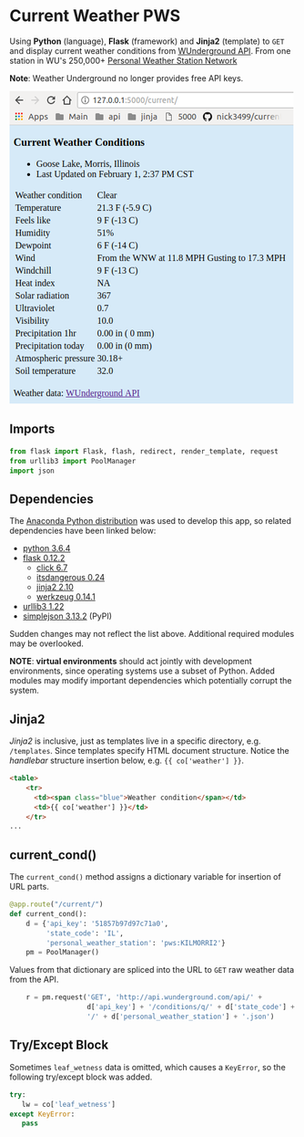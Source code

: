 # Current Weather PWS

Using **Python** (language), **Flask** (framework) and **Jinja2** (template) to `GET` and display current weather conditions from [WUnderground API](https://www.wunderground.com/weather/api/). From one station in WU's 250,000+ [Personal Weather Station Network](https://www.wunderground.com/weatherstation/overview.asp)

**Note**: Weather Underground no longer provides free API keys.

![screen-capture]

## Imports

```py
from flask import Flask, flash, redirect, render_template, request
from urllib3 import PoolManager
import json
```

## Dependencies

The [Anaconda Python distribution](https://anaconda.org/) was used to develop this app, so related dependencies have been linked below:

 * [python 3.6.4](https://repo.continuum.io/pkgs/main/linux-64/python-3.6.4-hc3d631a_1.tar.bz2)
 * [flask 0.12.2](https://conda.anaconda.org/conda-forge/linux-64/flask-0.12.2-py36_0.tar.bz2)
   - [click 6.7](https://conda.anaconda.org/conda-forge/noarch/click-6.7-py_1.tar.bz2)
   - [itsdangerous 0.24](https://conda.anaconda.org/conda-forge/noarch/itsdangerous-0.24-py_2.tar.bz2)
   - [jinja2 2.10](https://conda.anaconda.org/conda-forge/linux-64/jinja2-2.10-py36_0.tar.bz2)
   - [werkzeug 0.14.1](https://conda.anaconda.org/conda-forge/noarch/werkzeug-0.14.1-py_0.tar.bz2)
 * [urllib3 1.22](https://conda.anaconda.org/conda-forge/linux-64/urllib3-1.22-py36_0.tar.bz2)
 * [simplejson 3.13.2](https://pypi.python.org/pypi/simplejson/3.13.2) (PyPI)

Sudden changes may not reflect the list above. Additional required modules may be overlooked.

**NOTE**: **virtual environments** should act jointly with development environments, since operating systems use a subset of Python. Added modules may modify important dependencies which potentially corrupt the system. 

## Jinja2

_Jinja2_ is inclusive, just as templates live in a specific directory, e.g. `/templates`. Since templates specify HTML document structure. Notice the _handlebar_ structure insertion below, e.g. `{{ co['weather'] }}`.

```html
<table>
    <tr>
      <td><span class="blue">Weather condition</span></td>
      <td>{{ co['weather'] }}</td>
    </tr>
...
```

## current_cond()

The `current_cond()` method assigns a dictionary variable for insertion of URL parts.

```py
@app.route("/current/")
def current_cond():
    d = {'api_key': '51857b97d97c71a0',
         'state_code': 'IL',
         'personal_weather_station': 'pws:KILMORRI2'}
    pm = PoolManager()
```

Values from that dictionary are spliced into the URL to `GET` raw weather data from the API.

```py
    r = pm.request('GET', 'http://api.wunderground.com/api/' +
                   d['api_key'] + '/conditions/q/' + d['state_code'] +
                   '/' + d['personal_weather_station'] + '.json')
```

## Try/Except Block

Sometimes `leaf_wetness` data is omitted, which causes a `KeyError`, so the following try/except block was added.

```py
try:
   lw = co['leaf_wetness']
except KeyError:
   pass
```

[screen-capture]: screen-capture.png "screen capture"
